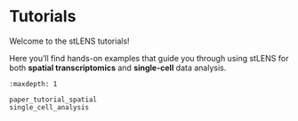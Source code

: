 # Tutorials

Welcome to the stLENS tutorials!

Here you’ll find hands-on examples that guide you through using stLENS for both **spatial transcriptomics** and **single-cell** data analysis.

```{toctree}
:maxdepth: 1

paper_tutorial_spatial
single_cell_analysis
```
